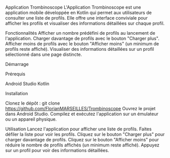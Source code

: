 Application Trombinoscope
L'Application Trombinoscope est une application mobile développée en Kotlin qui permet aux utilisateurs de consulter une liste de profils. Elle offre une interface conviviale pour afficher les profils et visualiser des informations détaillées sur chaque profil.

Fonctionnalités
Afficher un nombre prédéfini de profils au lancement de l'application.
Charger davantage de profils avec le bouton "Charger plus".
Afficher moins de profils avec le bouton "Afficher moins" (un minimum de profils reste affiché).
Visualiser des informations détaillées sur un profil sélectionné dans une page distincte.

Démarrage

Prérequis

Android Studio
Kotlin

Installation

Clonez le dépôt : git clone https://github.com/FlorianMARSEILLES/Trombinoscope
Ouvrez le projet dans Android Studio.
Compilez et exécutez l'application sur un émulateur ou un appareil physique.

Utilisation
Lancez l'application pour afficher une liste de profils.
Faites défiler la liste pour voir les profils.
Cliquez sur le bouton "Charger plus" pour charger davantage de profils.
Cliquez sur le bouton "Afficher moins" pour réduire le nombre de profils affichés (un minimum reste affiché).
Appuyez sur un profil pour voir des informations détaillées.


